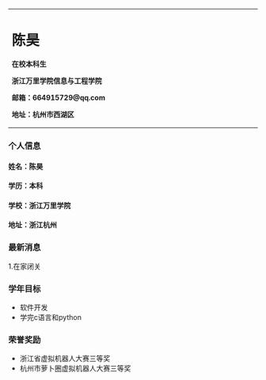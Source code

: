 <table border="0">
  <tr>
    <td width="100%">
      <h1>陈昊</h1>
      <p><b>在校本科生</b></p>
      <p><b>浙江万里学院信息与工程学院</b></p>
      <p><b>邮箱：664915729@qq.com</b></p>
      <p><b>地址：杭州市西湖区</b></p>
    </td>
    <td width="25%">
     <img src="/zhengjianzhao.jpg" width="100%">     
    </td>
  </tr>
</table>



### 个人信息
#### 姓名：陈昊
#### 学历：本科
#### 学校：浙江万里学院
#### 地址：浙江杭州

### 最新消息
1.在家闭关

### 学年目标
- 软件开发
- 学完c语言和python

### 荣誉奖励
- 浙江省虚拟机器人大赛三等奖
- 杭州市萝卜圈虚拟机器人大赛三等奖
